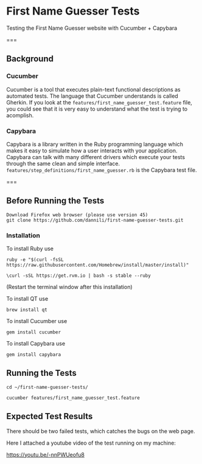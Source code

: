 # First Name Guesser Tests

Testing the First Name Guesser website with Cucumber + Capybara

===
## Background

### Cucumber

Cucumber is a tool that executes plain-text functional descriptions as automated tests. The language that Cucumber understands is called Gherkin. If you look at the `features/first_name_guesser_test.feature` file, you could see that it is very easy to understand what the test is trying to acomplish.

### Capybara

Capybara is a library written in the Ruby programming language which makes it easy to simulate how a user interacts with your application. Capybara can talk with many different drivers which execute your tests through the same clean and simple interface. `features/step_definitions/first_name_guesser.rb` is the Capybara test file.

===
## Before Running the Tests

	Download Firefox web browser (please use version 45)
	git clone https://github.com/dannili/first-name-guesser-tests.git

### Installation
To install Ruby use

	ruby -e "$(curl -fsSL https://raw.githubusercontent.com/Homebrew/install/master/install)"

	\curl -sSL https://get.rvm.io | bash -s stable --ruby
(Restart the terminal window after this installation)

To install QT use
	
	brew install qt

To install Cucumber use

	gem install cucumber

To install Capybara use

	gem install capybara

## Running the Tests

	cd ~/first-name-guesser-tests/
	
	cucumber features/first_name_guesser_test.feature

## Expected Test Results

There should be two failed tests, which catches the bugs on the web page.

Here I attached a youtube video of the test running on my machine:

https://youtu.be/-nnPWUeofu8
